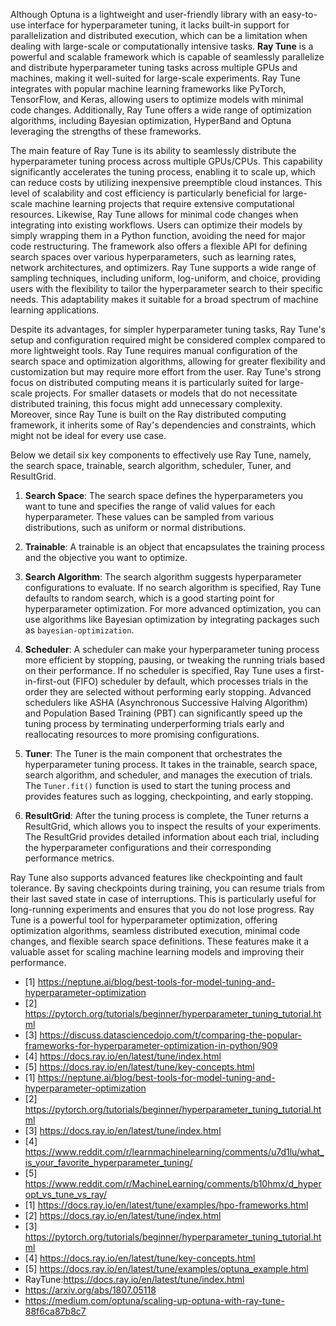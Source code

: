 

Although Optuna is a lightweight and user-friendly library with an easy-to-use interface for hyperparameter tuning, it lacks built-in support for parallelization and distributed execution, which can be a limitation when dealing with large-scale or computationally intensive tasks. **Ray Tune** is a powerful and scalable framework which is capable of seamlessly parallelize and distribute hyperparameter tuning tasks across multiple GPUs and machines, making it well-suited for large-scale experiments. Ray Tune integrates with popular machine learning frameworks like PyTorch, TensorFlow, and Keras, allowing users to optimize models with minimal code changes. Additionally, Ray Tune offers a wide range of optimization algorithms, including Bayesian optimization, HyperBand and Optuna leveraging the strengths of these frameworks. 

The main feature of Ray Tune is its ability to seamlessly distribute the hyperparameter tuning process across multiple GPUs/CPUs. This capability significantly accelerates the tuning process, enabling it to scale up, which can reduce costs by utilizing inexpensive preemptible cloud instances. This level of scalability and cost efficiency is particularly beneficial for large-scale machine learning projects that require extensive computational resources. Likewise, Ray Tune allows for minimal code changes when integrating into existing workflows. Users can optimize their models by simply wrapping them in a Python function, avoiding the need for major code restructuring. The framework also offers a flexible API for defining search spaces over various hyperparameters, such as learning rates, network architectures, and optimizers. Ray Tune supports a wide range of sampling techniques, including uniform, log-uniform, and choice, providing users with the flexibility to tailor the hyperparameter search to their specific needs. This adaptability makes it suitable for a broad spectrum of machine learning applications.

Despite its advantages, for simpler hyperparameter tuning tasks, Ray Tune's setup and configuration required might be considered complex compared to more lightweight tools. Ray Tune requires manual configuration of the search space and optimization algorithms, allowing for greater flexibility and customization but may require more effort from the user. Ray Tune's strong focus on distributed computing means it is particularly suited for large-scale projects. For smaller datasets or models that do not necessitate distributed training, this focus might add unnecessary complexity. Moreover, since Ray Tune is built on the Ray distributed computing framework, it inherits some of Ray's dependencies and constraints, which might not be ideal for every use case.


Below we detail six key components to effectively use Ray Tune, namely, the search space, trainable, search algorithm, scheduler, Tuner, and ResultGrid.

1. **Search Space**: The search space defines the hyperparameters you want to tune and specifies the range of valid values for each hyperparameter. These values can be sampled from various distributions, such as uniform or normal distributions.

2. **Trainable**: A trainable is an object that encapsulates the training process and the objective you want to optimize. 

3. **Search Algorithm**: The search algorithm suggests hyperparameter configurations to evaluate. If no search algorithm is specified, Ray Tune defaults to random search, which is a good starting point for hyperparameter optimization. For more advanced optimization, you can use algorithms like Bayesian optimization by integrating packages such as `bayesian-optimization`.

4. **Scheduler**: A scheduler can make your hyperparameter tuning process more efficient by stopping, pausing, or tweaking the running trials based on their performance. If no scheduler is specified, Ray Tune uses a first-in-first-out (FIFO) scheduler by default, which processes trials in the order they are selected without performing early stopping. Advanced schedulers like ASHA (Asynchronous Successive Halving Algorithm) and Population Based Training (PBT) can significantly speed up the tuning process by terminating underperforming trials early and reallocating resources to more promising configurations.

5. **Tuner**: The Tuner is the main component that orchestrates the hyperparameter tuning process. It takes in the trainable, search space, search algorithm, and scheduler, and manages the execution of trials. The `Tuner.fit()` function is used to start the tuning process and provides features such as logging, checkpointing, and early stopping.

6. **ResultGrid**: After the tuning process is complete, the Tuner returns a ResultGrid, which allows you to inspect the results of your experiments. The ResultGrid provides detailed information about each trial, including the hyperparameter configurations and their corresponding performance metrics.

Ray Tune also supports advanced features like checkpointing and fault tolerance. By saving checkpoints during training, you can resume trials from their last saved state in case of interruptions. This is particularly useful for long-running experiments and ensures that you do not lose progress. Ray Tune is a powerful tool for hyperparameter optimization, offering optimization algorithms, seamless distributed execution, minimal code changes, and flexible search space definitions. These features make it a valuable asset for scaling machine learning models and improving their performance. 

- [1] https://neptune.ai/blog/best-tools-for-model-tuning-and-hyperparameter-optimization
- [2] https://pytorch.org/tutorials/beginner/hyperparameter_tuning_tutorial.html
- [3] https://discuss.datasciencedojo.com/t/comparing-the-popular-frameworks-for-hyperparameter-optimization-in-python/909
- [4] https://docs.ray.io/en/latest/tune/index.html
- [5] https://docs.ray.io/en/latest/tune/key-concepts.html
- [1] https://neptune.ai/blog/best-tools-for-model-tuning-and-hyperparameter-optimization
- [2] https://pytorch.org/tutorials/beginner/hyperparameter_tuning_tutorial.html
- [3] https://docs.ray.io/en/latest/tune/index.html
- [4] https://www.reddit.com/r/learnmachinelearning/comments/u7d1lu/what_is_your_favorite_hyperparameter_tuning/
- [5] https://www.reddit.com/r/MachineLearning/comments/b10hmx/d_hyperopt_vs_tune_vs_ray/
- [1] https://docs.ray.io/en/latest/tune/examples/hpo-frameworks.html
- [2] https://docs.ray.io/en/latest/tune/index.html
- [3] https://pytorch.org/tutorials/beginner/hyperparameter_tuning_tutorial.html
- [4] https://docs.ray.io/en/latest/tune/key-concepts.html
- [5] https://docs.ray.io/en/latest/tune/examples/optuna_example.html
- RayTune:https://docs.ray.io/en/latest/tune/index.html
- https://arxiv.org/abs/1807.05118
- https://medium.com/optuna/scaling-up-optuna-with-ray-tune-88f6ca87b8c7
 
